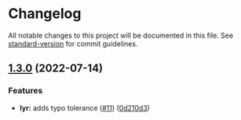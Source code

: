 # Changelog

All notable changes to this project will be documented in this file. See [standard-version](https://github.com/conventional-changelog/standard-version) for commit guidelines.

## [1.3.0](https://github.com/nearform/lyra/compare/v1.2.0...v1.3.0) (2022-07-14)


### Features

* **lyr:** adds typo tolerance ([#11](https://github.com/nearform/lyra/issues/11)) ([0d210d3](https://github.com/nearform/lyra/commit/0d210d3cfd96e21b1d908375485f6b648cf336ad))
